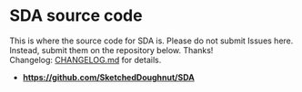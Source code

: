 # SDA source code

This is where the source code for SDA is. Please do not submit Issues here. Instead, submit them on the repository below. Thanks! <br>
Changelog: [CHANGELOG.md](./changelog.md) for details.
- **https://github.com/SketchedDoughnut/SDA**

